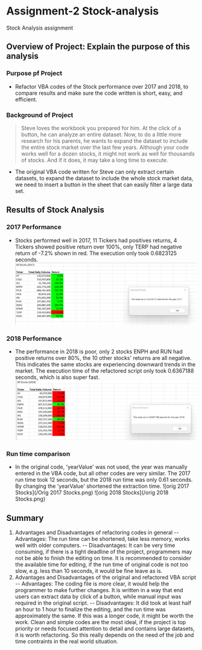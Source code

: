 # Assignment-2 Stock-analysis
Stock Analysis assignment
## Overview of Project: Explain the purpose of this analysis
### Purpose pf Project
- Refactor VBA codes of the Stock performance over 2017 and 2018, to compare results and make sure the code written is short, easy, and efficient.
### Background of Project
> Steve loves the workbook you prepared for him. At the click of a button, he can analyze an entire dataset. Now, to do a little more research for his parents, he wants to expand the dataset to include the entire stock market over the last few years. Although your code works well for a dozen stocks, it might not work as well for thousands of stocks. And if it does, it may take a long time to execute.
- The original VBA code written for Steve can only extract certain datasets, to expand the dataset to include the whole stock market data, we need to insert a button in the sheet that can easily filter a large data set.
## Results of Stock Analysis
### 2017 Performance
- Stocks performed well in 2017, 11 Tickers had positives returns, 4 Tickers showed positive return over 100%, only TERP had negative return of -7.2% shown in red. The execution only took 0.6823125 seconds. 
![2017 Stocks](/VBA_Challenge_2017.png)
### 2018 Performance
- The performance in 2018 is poor, only 2 stocks ENPH and RUN had positive returns over 80%, the 10 other stocks' returns are all negative. This indicates the same stocks are experiencing downward trends in the market. The execution time of the refactored script only took 0.6367188 seconds, which is also super fast.
![2018 Stocks](/VBA_Challenge_2018.png)
### Run time comparison
- In the original code, 'yearValue' was not used, the year was manually entered in the VBA code, but all other codes are very similar. The 2017 run time took 12 seconds, but the 2018 run time was only 0.61 seconds. By changing the 'yearValue' shortened the extraction time.
![orig 2017 Stocks](/Orig 2017 Stocks.png)
![orig 2018 Stocks](/orig 2018 Stocks.png)
## Summary
1. Advantages and Disadvantages of refactoring codes in general
-- Advantages: The run time can be shortened, take less memory, works well with older computers.
-- Disadvantages: It can be very time consuming, if there is a tight deadline of the project, programmers may not be able to finish the editing on time.
It is recommended to consider the available time for editing, if the run time of original code is not too slow, e.g. less than 10 seconds, it would be fine leave as is.
2. Advantages and Disadvantages of the original and refactored VBA script
-- Advantages: The coding file is more clear, it would help the programmer to make further changes. It is written in a way that end users can extract data by click of a button, while manual input was required in the original script.
-- Disadvantages: It did took at least half an hour to 1 hour to finalize the editing, and the run time was approximately the same. If this was a longer code, it might be worth the work. 
Clean and simple codes are the most ideal, if the project is top priority or needs focused attention to detail and contains large datasets, it is worth refactoring. So this really depends on the need of the job and time contraints in the real world situation.
